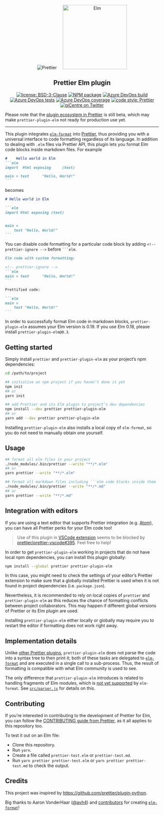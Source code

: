 <p align="center">
  &nbsp;&nbsp;<img alt="Prettier"
  src="https://cdn.rawgit.com/prettier/prettier-logo/master/images/prettier-icon-light.svg">&nbsp;&nbsp;
  &nbsp;&nbsp;<img alt="Elm"
  height="210"
  src="https://upload.wikimedia.org/wikipedia/commons/thumb/f/f3/Elm_logo.svg/1024px-Elm_logo.svg.png">&nbsp;&nbsp;
</p>

<h2 align="center">Prettier Elm plugin</h2>

<p align="center">
  <a href="https://github.com/gicentre/prettier-plugin-elm/blob/master/LICENSE">
    <img alt="license: BSD-3-Clause" src="https://img.shields.io/github/license/gicentre/prettier-plugin-elm.svg?style=flat-square"><!--
  --></a>
  <a href="https://www.npmjs.com/package/prettier-plugin-elm">
    <img alt="NPM package" src="https://img.shields.io/npm/v/prettier-plugin-elm.svg?style=flat-square"><!--
  --></a>
  <a href="https://gicentre.visualstudio.com/github-pipelines/_build?definitionId=2">
    <img alt="Azure DevOps build" src="https://img.shields.io/azure-devops/build/gicentre/github-pipelines/2/master.svg?style=flat-square"><!--
  --></a>
  <a href="https://gicentre.visualstudio.com/github-pipelines/_build?definitionId=2">
    <img alt="Azure DevOps tests" src="https://img.shields.io/azure-devops/tests/gicentre/github-pipelines/2/master.svg?style=flat-square"><!--
  --></a>
  <a href="https://gicentre.visualstudio.com/github-pipelines/_build?definitionId=2">
    <img alt="Azure DevOps coverage" src="https://img.shields.io/azure-devops/coverage/gicentre/github-pipelines/2/master.svg?style=flat-square"><!--
  --></a>
  <!-- <a href="https://www.npmjs.com/package/prettier-plugin-elm">
    <img alt="monthly downloads" src="https://img.shields.io/npm/dm/prettier-plugin-elm.svg?style=flat-square"><!--
   -></a> -->
  <a href="#badge">
    <img alt="code style: Prettier" src="https://img.shields.io/badge/code_style-prettier-ff69b4.svg?style=flat-square"><!--
  --></a>
  <a href="https://twitter.com/giCentre">
    <img alt="giCentre on Twitter" src="https://img.shields.io/twitter/follow/giCentre.svg?label=follow+giCentre&style=flat-square"><!--
  --></a>
</p>

Please note that the [plugin ecosystem in Prettier](https://prettier.io/docs/en/plugins.html) is still beta, which may make <nobr>`prettier-plugin-elm`</nobr> not ready for production use yet.

---

This plugin integrates [`elm-format`](https://github.com/avh4/elm-format) into [Prettier](https://github.com/prettier/prettier), thus providing you with a universal interface to code formatting regardless of its language.
In addition to dealing with `.elm` files via Prettier API, this plugin lets you format Elm code blocks inside markdown files. For example

<!-- prettier-ignore -->
````markdown
#    Hello world in Elm
```elm
import  Html exposing     (text)

main = text      "Hello, World!"
```
````

becomes

````markdown
# Hello world in Elm

```elm
import Html exposing (text)


main =
    text "Hello, World!"
```
````

You can disable code formatting for a particular code block by adding <nobr>`<!-- prettier-ignore -->`</nobr> before ` ```elm `.

````markdown
Elm code with custom formatting:

<!-- prettier-ignore -->
```elm
main = text      "Hello, World!"
```

Prettified code:

```elm
main =
    text "Hello, World!"
```
````

In order to successfully format Elm code in markdown blocks, `prettier-plugin-elm` assumes your Elm version is 0.19.
If you use Elm 0.18, please install `prettier-plugin-elm@0.3`.

## Getting started

Simply install `prettier` and `prettier-plugin-elm` as your project’s npm dependencies:

```bash
cd /path/to/project

## initialise an npm project if you haven’t done it yet
npm init
## or
yarn init

## add Prettier and its Elm plugin to project’s dev dependencies
npm install --dev prettier prettier-plugin-elm
## or
yarn add --dev prettier prettier-plugin-elm
```

Installing `prettier-plugin-elm` also installs a local copy of `elm-format`, so you do not need to manually obtain one yourself.

<!-- Despite an overhead in about ≈20 MB of disk space used by `node_modules`, this hard-coded sub-dependency makes it easier to collaborate on the code and also test its quality with CI tools. -->

<!-- Global use of plugin is blocked by https://github.com/prettier/prettier/issues/4000 -->

## Usage

````bash
## format all elm files in your project
./node_modules/.bin/prettier --write "**/*.elm"
## or
yarn prettier --write "**/*.elm"

## format all markdown files including ```elm code blocks inside them
./node_modules/.bin/prettier --write "**/*.md"
## or
yarn prettier --write "**/*.md"
````

## Integration with editors

If you are using a text editor that supports Prettier integration (e.g. [Atom](https://atom.io/packages/prettier-atom)), you can have all Prettier perks for your Elm code too!

> Use of this plugin in [VSCode extension](https://github.com/prettier/prettier-vscode) seems to be blocked by [prettier/prettier-vscode#395](https://github.com/prettier/prettier-vscode/issues/395).
> Feel free to help!

In order to get `prettier-plugin-elm` working in projects that do not have local npm dependencies, you can install this plugin globally:

```bash
npm install --global prettier prettier-plugin-elm
```

In this case, you might need to check the settings of your editor’s Prettier extension to make sure that a globally installed Prettier is used when it is not found in project dependencies (i.e. `package.json`).

Nevertheless, it is recommended to rely on local copies of `prettier` and `prettier-plugin-elm` as this reduces the chance of formatting conflicts between project collaborators.
This may happen if different global versions of Prettier or its Elm plugin are used.

Installing `prettier-plugin-elm` either locally or globally may require you to restart the editor if formatting does not work right away.

## Implementation details

Unlike [other Prettier plugins](https://prettier.io/docs/en/plugins.html#official-plugins), `prettier-plugin-elm` does not parse the code into a syntax tree to then print it; both of these tasks are delegated to [`elm-format`](https://github.com/avh4/elm-format) and are executed in a single call to a sub-process.
Thus, the result of formatting is compatible with what Elm community is used to see.

The only difference that `prettier-plugin-elm` introduces is related to handling fragments of Elm modules, which is [not yet supported](https://github.com/avh4/elm-format/issues/65) by `elm-format`.
See [`src/parser.js`](https://github.com/gicentre/prettier-plugin-elm/blob/master/src/parser.js) for details on this.

## Contributing

If you’re interested in contributing to the development of Prettier for Elm, you can follow the [CONTRIBUTING guide from Prettier](https://github.com/prettier/prettier/blob/master/CONTRIBUTING.md), as it all applies to this repository too.

To test it out on an Elm file:

- Clone this repository.
- Run `yarn`.
- Create a file called `prettier-test.elm` or `prettier-test.md`.
- Run `yarn prettier prettier-test.elm` or `yarn prettier prettier-test.md` to check the output.

## Credits

This project was inspired by https://github.com/prettier/plugin-python.

Big thanks to Aaron VonderHaar ([@avh4](https://github.com/avh4)) and [contributors](https://github.com/avh4/elm-format/graphs/contributors) for creating [`elm-format`](https://github.com/avh4/elm-format)!
